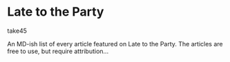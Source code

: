 # Late to the Party

take45

An MD-ish list of every article featured on Late to the Party. The articles are free to use, but require attribution...

